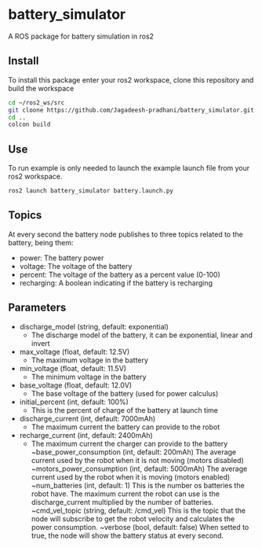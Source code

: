 # battery_simulator
A ROS package for battery simulation in ros2

## Install 
To install this package enter your ros2 workspace, clone this repository and build the workspace

```bash
cd ~/ros2_ws/src
git cloone https://github.com/Jagadeesh-pradhani/battery_simulator.git
cd ..
colcon build
```

## Use
To run  example is only needed to launch the example launch file from your ros2 workspace.

```bash
ros2 launch battery_simulator battery.launch.py
```

## Topics
At every second the battery node publishes to three topics related to the battery, being them:
- power: The battery power
- voltage: The voltage of the battery
- percent: The voltage of the battery as a percent value (0-100)
- recharging: A boolean indicating if the battery is recharging

## Parameters

- discharge_model (string, default: exponential)
    - The discharge model of the battery, it can be exponential, linear and invert
- max_voltage (float, default: 12.5V)
    - The maximum voltage in the battery
- min_voltage (float, default: 11.5V)
    - The minimum voltage in the battery
- base_voltage (float, default: 12.0V)
    - The base voltage of the battery (used for power calculus)
- initial_percent (int, default: 100%)
    - This is the percent of charge of the battery at launch time
- discharge_current (int, default: 7000mAh)
    - The maximum current the battery can provide to the robot
- recharge_current (int, default: 2400mAh)
    - The maximum current the charger can provide to the battery
    ~base_power_consumption (int, default: 200mAh)
        The average current used by the robot when it is not moving (motors disabled)
    ~motors_power_consumption (int, default: 5000mAh)
        The average current used by the robot when it is moving (motors enabled)
    ~num_batteries (int, default: 1)
        This is the number os batteries the robot have. The maximum current the robot can use is the discharge_current multiplied by the number of batteries.
    ~cmd_vel_topic (string, default: /cmd_vel)
        This is the topic that the node will subscribe to get the robot velocity and calculates the power consumption.
    ~verbose (bool, default: false)
        When setted to true, the node will show the battery status at every second.
